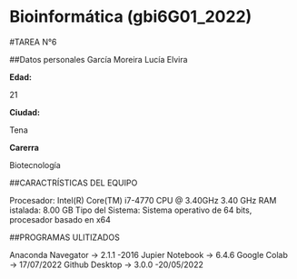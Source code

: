 # Bioinformática (gbi6G01_2022)
#TAREA N°6

##Datos personales
García Moreira Lucía Elvira 

**Edad:**

21

**Ciudad:**


Tena

**Carerra**


Biotecnología


##CARACTRÍSTICAS DEL EQUIPO


Procesador: Intel(R) Core(TM) i7-4770 CPU @ 3.40GHz 3.40 GHz
RAM istalada: 8.00 GB
Tipo del Sistema: Sistema operativo de 64 bits, procesador basado en x64


##PROGRAMAS ULITIZADOS

Anaconda Navegator → 2.1.1 -2016
Jupier Notebook →  6.4.6 
Google Colab → 17/07/2022
Github Desktop → 3.0.0 -20/05/2022
